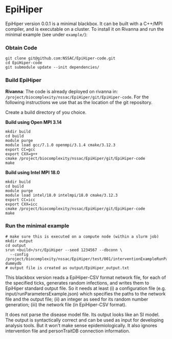# EpiHiper

EpiHiper version 0.0.1 is a minimal blackbox. It can be built with a C++/MPI compiler, and is executable on a cluster. To install it on Rivanna and run the minimal example (see under `example/`):

### Obtain Code
```
git clone git@github.com:NSSAC/EpiHiper-code.git
cd EpiHiper-code
git submodule update --init dependencies/
```

### Build EpiHiper
__Rivanna__: The code is already deployed on rivanna in: `/project/biocomplexity/nssac/EpiHiper/git/EpiHiper-code`. For the following instructions we use that as the location of the git repository.

Create a build directory of you choice.

__Build using Open MPI 3.14__
```
mkdir build
cd build
module purge
module load gcc/7.1.0 openmpi/3.1.4 cmake/3.12.3 
export CC=gcc
export CXX=g++
cmake /project/biocomplexity/nssac/EpiHiper/git/EpiHiper-code
make
```

__Build using Intel MPI 18.0__
```
mkdir build
cd build
module purge
module load intel/18.0 intelmpi/18.0 cmake/3.12.3 
export CC=icc
export CXX=icc
cmake /project/biocomplexity/nssac/EpiHiper/git/EpiHiper-code
make
```

### Run the minimal example
```
# make sure this is executed on a compute node (within a slurm job)
mkdir output
cd output
srun <build>/src/EpiHiper --seed 1234567 --dbconn \
  --config /project/biocomplexity/nssac/EpiHiper/test/001/interventionExampleRunParameters.json  dummydb
# output file is created as output/EpiHiper_output.txt
```

This blackbox version reads a EpiHiper-CSV format network file, for each of the specified ticks, generates random infections, and writes them to EpiHiper standard output file. So it needs at least (i) a configuration file (e.g. input/runParametersExample.json) which specifies the paths to the network file and the output file; (ii) an integer as seed for its random number generation; (iii) the network file (in EpiHiper-CSV format).

It does not parse the disease model file. Its output looks like an SI model. The output is syntactically correct and can be used as input for developing analysis tools. But it won't make sense epidemiologically. It also ignores intervention file and personTraitDB connection information.
